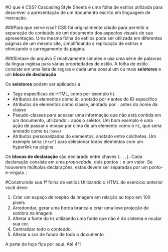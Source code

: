 #O que é CSS?
Cascading Style Sheets é uma folha de estilos utilizada para descrever a apresentação de um documento escrito em linguagem de marcação. 

###Para que serve isso?
CSS foi originalmente criado para permitir a separação do conteúdo de um documento dos aspectos visuais de sua apresentação. Uma mesma folha de estilos pode ser utilizada em diferentes páginas de um mesmo site, simplificando a replicação de estilos e otimizando o carregamento da página.

###Sintaxe do arquivo
É relativamente simples e usa uma série de palavras da língua inglesa para várias propriedades de estilo. A folha de estilo consiste em uma lista de regras e cada uma possui um ou mais __seletores__ e um __bloco de declaração__  
  
Os __seletores__ podem ser aplicados a:

* Tags específicas de HTML, como por exemplo `h1`
* Atributos de elementos como id, anotado por `#` antes do ID específico
* Atributos de elementos como classe, anotado por `.` antes do nome da classe
* Pseudo-classes para acessar uma informação que não está contida em um documento, utilizando `:` após o seletor. Um bom exemplo é uma ação de passar o mouse por cima de um elemento como o `h1`, que seria anotado como `h1:hover`
* Atributos personalizados do elementos, anotado entre colchetes. Um exemplo seria `[href]` para selecionar todos elementos com um hyperlink na página

Os __blocos de declaração__ são declarado entre chaves `{...}`. Cada declaração consiste em uma _propriedade_, dois pontos `:` e um _valor_. Se houverem múltiplas declarações, estas devem ser separadas por um ponto-e-vírgula `;`

#Construindo sua 1ª folha de estilos
Utilizando o HTML do exercício anterior você deve:

1. Criar um espaço de respiro da imagem em relação ao topo em 100 pixels
2. Arredondar, gerar uma borda branca e criar uma leve projeção de sombra na imagem.
3. Alterar a fonte do `h1` utilizando uma fonte que não é do sistema e mudar sua cor.
4. Centralizar todo o conteúdo.
5. Alterar a cor de fundo de todo o documento

A parte de hoje fica por aqui. Até 4ª!
